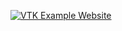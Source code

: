 [![VTK Example Website](/assets/images/examples/vtk-examples.png)](https://examples.vtk.org/site/Python/)